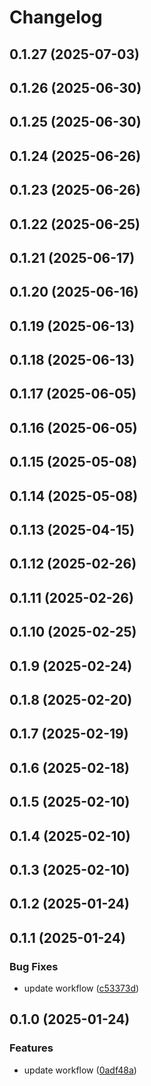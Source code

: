 # Changelog

## 0.1.27 (2025-07-03)

## 0.1.26 (2025-06-30)

## 0.1.25 (2025-06-30)

## 0.1.24 (2025-06-26)

## 0.1.23 (2025-06-26)

## 0.1.22 (2025-06-25)

## 0.1.21 (2025-06-17)

## 0.1.20 (2025-06-16)

## 0.1.19 (2025-06-13)

## 0.1.18 (2025-06-13)

## 0.1.17 (2025-06-05)

## 0.1.16 (2025-06-05)

## 0.1.15 (2025-05-08)

## 0.1.14 (2025-05-08)

## 0.1.13 (2025-04-15)

## 0.1.12 (2025-02-26)

## 0.1.11 (2025-02-26)

## 0.1.10 (2025-02-25)

## 0.1.9 (2025-02-24)

## 0.1.8 (2025-02-20)

## 0.1.7 (2025-02-19)

## 0.1.6 (2025-02-18)

## 0.1.5 (2025-02-10)

## 0.1.4 (2025-02-10)

## 0.1.3 (2025-02-10)

## 0.1.2 (2025-01-24)

## 0.1.1 (2025-01-24)

### Bug Fixes

* update workflow ([c53373d](https://github.com/oondemand/frontend-template-gpt/commit/c53373d08aedd40432750b06b1a23da8434223c6))

## 0.1.0 (2025-01-24)

### Features

* update workflow ([0adf48a](https://github.com/oondemand/frontend-template-gpt/commit/0adf48aecdbe3f7d7c99626dd9cc4e93bcc2afaf))
